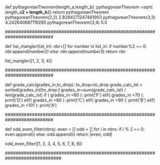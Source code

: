 def pythagoreanTheorem(length_a,length_b):
    pythagoreanTheorem =sqrt( length_a**2 + length_b**2)
    return pythagoreanTheorem
pythagoreanTheorem(2,2)
2.8284271247461903
pythagoreanTheorem(3,3)
4.242640687119285
pythagoreanTheorem(3,4)
5.0

##########################################################################

def list_mangler(list_in):
    nbr=[]
    for number in list_in:
        if number%2 == 0:
            nbr.append(number*2)
        else:
            nbr.append(number*3)
    return nbr

list_mangler([1, 2, 3, 4])

##########################################################################

def grade_calc(grades_in,to_drop):
    to_drop=to_drop
    grade_calc_lst = sorted(grades_in)[to_drop:]
    grades_in=sum(grade_calc_lst) / len(grade_calc_lst)
    if ( grades_in <60 ):
        print('F')
    elif( grades_in <70 ):
        print('D')
    elif( grades_in <80 ):
        print('C')
    elif( grades_in <90 ):
        print('B')
    elif( grades_in <101 ):
        print('A')

##########################################################################

def odd_even_filter(nbrs):
    even = []
    odd = []
    for i in nbrs:
        if i % 2 == 0:
            even.append(i)
        else:
            odd.append(i)
    return [even, odd]

odd_even_filter([1, 2, 3, 4, 5, 6, 7, 8, 9])

#############################################################################
